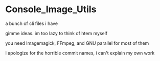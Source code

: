 # Console_Image_Utils

a bunch of cli files i have

gimme ideas. im too lazy to think of htem myself

you need Imagemagick, FFmpeg, and GNU parallel for most of them

I apologize for the horrible commit names, i can't explain my own work
